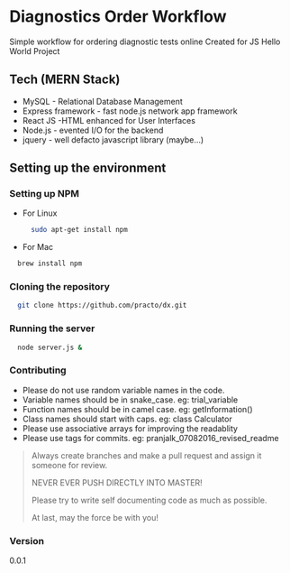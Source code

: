 # Diagnostics Order Workflow
Simple workflow for ordering diagnostic tests online
Created for JS Hello World Project

## Tech (MERN Stack)
  - MySQL - Relational Database Management
  - Express framework - fast node.js network app framework
  - React JS -HTML enhanced for User Interfaces
  - Node.js - evented I/O for the backend
  - jquery - well defacto javascript library (maybe...)

## Setting up the environment

### Setting up NPM
  - For Linux

    ```bash
      sudo apt-get install npm
    ```
  - For Mac

  ```bash
    brew install npm
  ```
  
### Cloning the repository
  
  ```bash
    git clone https://github.com/practo/dx.git
  ```
  
### Running the server
  
  ```bash
    node server.js &
  ```
  
### Contributing
- Please do not use random variable names in the code.
- Variable names should be in snake_case. eg: trial_variable
- Function names should be in camel case. eg: getInformation()
- Class names should start with caps. eg: class Calculator
- Please use associative arrays for improving the readablity
- Please use tags for commits. eg: pranjalk_07082016_revised_readme

> Always create branches and make a  pull request and assign it someone for review.
>
> NEVER EVER PUSH DIRECTLY INTO MASTER!
>
> Please try to write self documenting code as much as possible.
>
> At last, may the force be with you!

### Version
0.0.1
